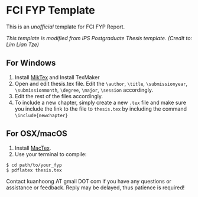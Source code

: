 # FCI FYP Template

This is an *unofficial* template for FCI FYP Report. 

*This template is modified from IPS Postgraduate Thesis template. (Credit to: Lim Lian Tze)*

## For Windows

1. Install [MikTex](http://miktex.org/download) and Install TexMaker 
2. Open and edit thesis.tex file. Edit the `\author`, `\title`, `\submissionyear`, `\submissionmonth`, `\degree`, `\major`, `\session` accordingly.
3. Edit the rest of the files accordingly.
4. To include a new chapter, simply create a new `.tex` file and make sure you include the link to the file to `thesis.tex` by including the command `\include{newchapter}`

## For OSX/macOS

1. Install [MacTex](https://tug.org/mactex/).
2. Use your terminal to compile:
  
  ```
  $ cd path/to/your_fyp
  $ pdflatex thesis.tex
  ```

Contact kuanhoong AT gmail DOT com if you have any questions or assistance or feedback. Reply may be delayed, thus patience is required!

